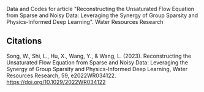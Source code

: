 Data and Codes for article "Reconstructing the Unsaturated Flow Equation from Sparse and Noisy Data: Leveraging the Synergy of Group Sparsity and Physics-Informed Deep Learning". Water Resources Research



## Citations

Song, W., Shi, L., Hu, X., Wang, Y., & Wang, L. (2023). Reconstructing the Unsaturated Flow Equation from Sparse and Noisy Data: Leveraging the Synergy of Group Sparsity and Physics-Informed Deep Learning, Water Resources Research, 59, e2022WR034122. https://doi.org/10.1029/2022WR034122
